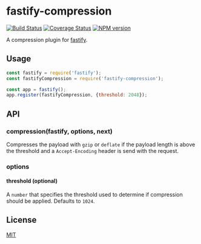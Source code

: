 # fastify-compression

[![Build Status](https://travis-ci.org/SerayaEryn/fastify-compression.svg?branch=master)](https://travis-ci.org/SerayaEryn/fastify-compression)
[![Coverage Status](https://coveralls.io/repos/github/SerayaEryn/fastify-compression/badge.svg?branch=master)](https://coveralls.io/github/SerayaEryn/fastify-compression?branch=master)
[![NPM version](https://img.shields.io/npm/v/fastify-compression.svg?style=flat)](https://www.npmjs.com/package/fastify-compression)

A compression plugin for [fastify](http://fastify.io/). 

## Usage

```js
const fastify = require('fastify');
const fastifyCompression = require('fastify-compression');

const app = fastify();
app.register(fastifyCompression, {threshold: 2048});
```

## API
### compression(fastify, options, next)
Compresses the payload with `gzip` or `deflate` if the payload length is above the threshold and a `Accept-Encoding` header is send with the request.
### options
#### threshold (optional)
A `number` that specifies the threshold used to determine if compression should be applied. Defaults to `1024`.

## License

[MIT](./LICENSE)